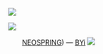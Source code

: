 ![](https://files.catbox.moe/xtm8tp.png)

![](https://files.catbox.moe/kklty2.png)

  ⠀   ⠀ [NEOSPRING](https://neospring.org/@dependent)) — [BYi](https://rentry.co/angeldoll)
![](https://files.catbox.moe/fq7y9b.png)
